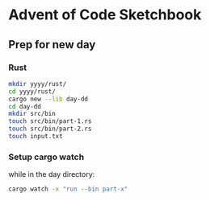 # Advent of Code Sketchbook

## Prep for new day
### Rust
```bash
mkdir yyyy/rust/
cd yyyy/rust/
cargo new --lib day-dd
cd day-dd
mkdir src/bin
touch src/bin/part-1.rs
touch src/bin/part-2.rs
touch input.txt
```
### Setup cargo watch
while in the day directory:
```bash
cargo watch -x "run --bin part-x"
```
